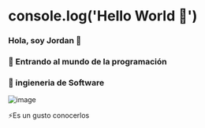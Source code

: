 # console.log('Hello World 🙂')
### Hola, soy Jordan 👋
### 💬 Entrando al mundo de la programación
### 👯 ingieneria de Software

![image](https://github.com/JordanGonz/JordanGonz/assets/112443640/7a6bfaab-e307-40ed-9171-6c3092ff19b1)

⚡Es un gusto conocerlos

